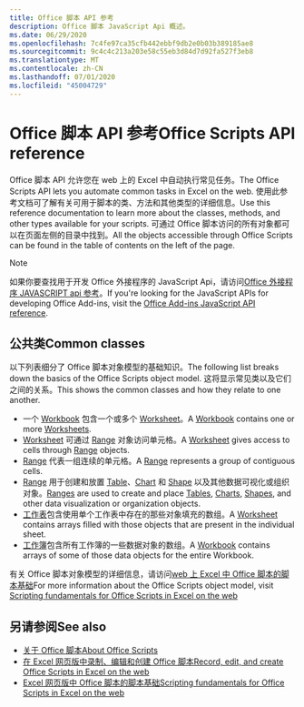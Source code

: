 ```yaml
---
title: Office 脚本 API 参考
description: Office 脚本 JavaScript Api 概述。
ms.date: 06/29/2020
ms.openlocfilehash: 7c4fe97ca35cfb442ebbf9db2e0b03b389185ae8
ms.sourcegitcommit: 9c4c4c213a203e58c55eb3d84d7d92fa527f3eb8
ms.translationtype: MT
ms.contentlocale: zh-CN
ms.lasthandoff: 07/01/2020
ms.locfileid: "45004729"
---
```

# <a name="office-scripts-api-reference"></a><span data-ttu-id="fc0c4-103">Office 脚本 API 参考</span><span class="sxs-lookup"><span data-stu-id="fc0c4-103">Office Scripts API reference</span></span>

<span data-ttu-id="fc0c4-104">Office 脚本 API 允许您在 web 上的 Excel 中自动执行常见任务。</span><span class="sxs-lookup"><span data-stu-id="fc0c4-104">The Office Scripts API lets you automate common tasks in Excel on the web.</span></span> <span data-ttu-id="fc0c4-105">使用此参考文档可了解有关可用于脚本的类、方法和其他类型的详细信息。</span><span class="sxs-lookup"><span data-stu-id="fc0c4-105">Use this reference documentation to learn more about the classes, methods, and other types available for your scripts.</span></span> <span data-ttu-id="fc0c4-106">可通过 Office 脚本访问的所有对象都可以在页面左侧的目录中找到。</span><span class="sxs-lookup"><span data-stu-id="fc0c4-106">All the objects accessible through Office Scripts can be found in the table of contents on the left of the page.</span></span>

> [!NOTE]
> <span data-ttu-id="fc0c4-107">如果你要查找用于开发 Office 外接程序的 JavaScript Api，请访问[Office 外接程序 JAVASCRIPT api 参考](/javascript/api/overview?view=excel-js-preview)。</span><span class="sxs-lookup"><span data-stu-id="fc0c4-107">If you're looking for the JavaScript APIs for developing Office Add-ins, visit the [Office Add-ins JavaScript API reference](/javascript/api/overview?view=excel-js-preview).</span></span>

## <a name="common-classes"></a><span data-ttu-id="fc0c4-108">公共类</span><span class="sxs-lookup"><span data-stu-id="fc0c4-108">Common classes</span></span>

<span data-ttu-id="fc0c4-109">以下列表细分了 Office 脚本对象模型的基础知识。</span><span class="sxs-lookup"><span data-stu-id="fc0c4-109">The following list breaks down the basics of the Office Scripts object model.</span></span> <span data-ttu-id="fc0c4-110">这将显示常见类以及它们之间的关系。</span><span class="sxs-lookup"><span data-stu-id="fc0c4-110">This shows the common classes and how they relate to one another.</span></span>

- <span data-ttu-id="fc0c4-111">一个 [Workbook](/javascript/api/office-scripts/excelscript/excelscript.workbook) 包含一个或多个 [Worksheet](/javascript/api/office-scripts/excelscript/excelscript.worksheet)。</span><span class="sxs-lookup"><span data-stu-id="fc0c4-111">A [Workbook](/javascript/api/office-scripts/excelscript/excelscript.workbook) contains one or more [Worksheets](/javascript/api/office-scripts/excelscript/excelscript.worksheet).</span></span>
- <span data-ttu-id="fc0c4-112">[Worksheet](/javascript/api/office-scripts/excelscript/excelscript.worksheet) 可通过 [Range](/javascript/api/office-scripts/excelscript/excelscript.range) 对象访问单元格。</span><span class="sxs-lookup"><span data-stu-id="fc0c4-112">A [Worksheet](/javascript/api/office-scripts/excelscript/excelscript.worksheet) gives access to cells through [Range](/javascript/api/office-scripts/excelscript/excelscript.range) objects.</span></span>
- <span data-ttu-id="fc0c4-113">[Range](/javascript/api/office-scripts/excelscript/excelscript.range) 代表一组连续的单元格。</span><span class="sxs-lookup"><span data-stu-id="fc0c4-113">A [Range](/javascript/api/office-scripts/excelscript/excelscript.range) represents a group of contiguous cells.</span></span>
- <span data-ttu-id="fc0c4-114">[Range](/javascript/api/office-scripts/excelscript/excelscript.range) 用于创建和放置 [Table](/javascript/api/office-scripts/excelscript/excelscript.table)、[Chart](/javascript/api/office-scripts/excelscript/excelscript.chart) 和 [Shape](/javascript/api/office-scripts/excelscript/excelscript.shape) 以及其他数据可视化或组织对象。</span><span class="sxs-lookup"><span data-stu-id="fc0c4-114">[Ranges](/javascript/api/office-scripts/excelscript/excelscript.range) are used to create and place [Tables](/javascript/api/office-scripts/excelscript/excelscript.table), [Charts](/javascript/api/office-scripts/excelscript/excelscript.chart), [Shapes](/javascript/api/office-scripts/excelscript/excelscript.shape), and other data visualization or organization objects.</span></span>
- <span data-ttu-id="fc0c4-115">[工作表](/javascript/api/office-scripts/excelscript/excelscript.worksheet)包含使用单个工作表中存在的那些对象填充的数组。</span><span class="sxs-lookup"><span data-stu-id="fc0c4-115">A [Worksheet](/javascript/api/office-scripts/excelscript/excelscript.worksheet) contains arrays filled with those objects that are present in the individual sheet.</span></span>
- <span data-ttu-id="fc0c4-116">[工作簿](/javascript/api/office-scripts/excelscript/excelscript.workbook)包含所有工作簿的一些数据对象的数组。</span><span class="sxs-lookup"><span data-stu-id="fc0c4-116">A [Workbook](/javascript/api/office-scripts/excelscript/excelscript.workbook) contains arrays of some of those data objects for the entire Workbook.</span></span>

<span data-ttu-id="fc0c4-117">有关 Office 脚本对象模型的详细信息，请访问[web 上 Excel 中 Office 脚本的脚本基础](/office/dev/scripts/develop/scripting-fundamentals)</span><span class="sxs-lookup"><span data-stu-id="fc0c4-117">For more information about the Office Scripts object model, visit [Scripting fundamentals for Office Scripts in Excel on the web](/office/dev/scripts/develop/scripting-fundamentals)</span></span>

## <a name="see-also"></a><span data-ttu-id="fc0c4-118">另请参阅</span><span class="sxs-lookup"><span data-stu-id="fc0c4-118">See also</span></span>

- [<span data-ttu-id="fc0c4-119">关于 Office 脚本</span><span class="sxs-lookup"><span data-stu-id="fc0c4-119">About Office Scripts</span></span>](/office/dev/scripts/overview/excel)
- [<span data-ttu-id="fc0c4-120">在 Excel 网页版中录制、编辑和创建 Office 脚本</span><span class="sxs-lookup"><span data-stu-id="fc0c4-120">Record, edit, and create Office Scripts in Excel on the web</span></span>](/office/dev/scripts/tutorials/excel-tutorial)
- [<span data-ttu-id="fc0c4-121">Excel 网页版中 Office 脚本的脚本基础</span><span class="sxs-lookup"><span data-stu-id="fc0c4-121">Scripting fundamentals for Office Scripts in Excel on the web</span></span>](/office/dev/scripts/develop/scripting-fundamentals)

